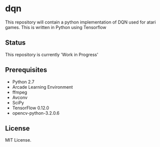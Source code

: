 # dqn
This repository will contain a python implementation of DQN used for atari games. This is written in Python using Tensorflow

## Status
This repository is currently 'Work in Progress'

## Prerequisites

- Python 2.7
- Arcade Learning Environment
- ffmpeg
- Avconv
- SciPy
- TensorFlow 0.12.0
- opencv-python-3.2.0.6

## License

MIT License.
